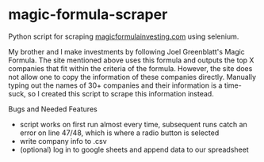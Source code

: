 # magic-formula-scraper

Python script for scraping [magicformulainvesting.com](https://www.magicformulainvesting.com/) using selenium.


My brother and I make investments by following Joel Greenblatt's Magic Formula.
The site mentioned above uses this formula and outputs the top X companies that fit within
the criteria of the formula. However, the site does not allow one to copy the information of
these companies directly. Manually typing out the names of 30+ companies and their information
is a time-suck, so I created this script to scrape this information instead.

Bugs and Needed Features
+ script works on first run almost every time, subsequent runs catch an error on line 47/48, which is where a radio button is selected
+ write company info to .csv
+ (optional) log in to google sheets and append data to our spreadsheet
